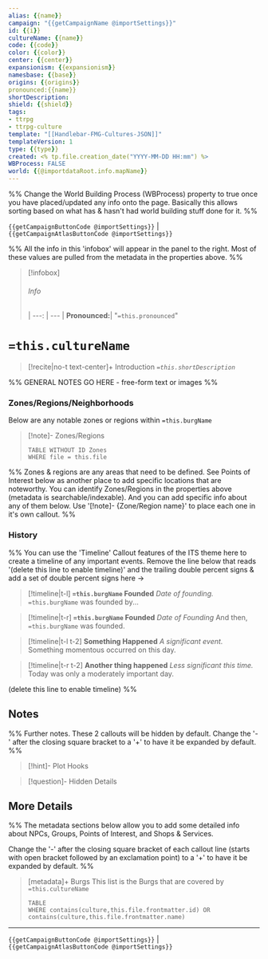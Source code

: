 ```yaml
---
alias: {{name}}
campaign: "{{getCampaignName @importSettings}}"
id: {{i}}
cultureName: {{name}}
code: {{code}}
color: {{color}}
center: {{center}}
expansionism: {{expansionism}}
namesbase: {{base}}
origins: {{origins}}
pronounced:{{name}}
shortDescription:
shield: {{shield}}
tags:
- ttrpg
- ttrpg-culture
template: "[[Handlebar-FMG-Cultures-JSON]]"
templateVersion: 1
type: {{type}}
created: <% tp.file.creation_date("YYYY-MM-DD HH:mm") %>
WBProcess: FALSE
world: {{@importdataRoot.info.mapName}}
---
```


%% Change the World Building Process (WBProcess) property to true once you have placed/updated any info onto the page. Basically this allows sorting based on what has & hasn't had world building stuff done for it. %%

`{{getCampaignButtonCode @importSettings}}` | `{{getCampaignAtlasButtonCode @importSettings}}` 

%% All the info in this 'infobox' will appear in the panel to the right. Most of these values are pulled from the metadata in the properties above. %%
> [!infobox]
> ###### Info
>  |
>  ---: | --- |
>  **Pronounced:**| "`=this.pronounced`"
>  
>

# **`=this.cultureName`**
 
> [!recite|no-t text-center]+ Introduction
> *`=this.shortDescription`*

%% GENERAL NOTES GO HERE - free-form text or images %%

### Zones/Regions/Neighborhoods
Below are any notable zones or regions within `=this.burgName`

> [!note]- Zones/Regions
> ```dataview
> TABLE WITHOUT ID Zones
> WHERE file = this.file
> ```

%% Zones & regions are any areas that need to be defined. See Points of Interest below as another place to add specific locations that are noteworthy. You can identify Zones/Regions in the properties above (metadata is searchable/indexable). And you can add specific info about any of them below. Use '[!note]- {Zone/Region name}' to place each one in it's own callout. %%

### History

%% You can use the 'Timeline' Callout features of the ITS theme here to create a timeline of any important events. Remove the line below that reads '(delete this line to enable timeline)' and the trailing double percent signs & add a set of double percent signs here ->

> [!timeline|t-l] **`=this.burgName` Founded** _Date of founding._
> `=this.burgName` was founded by...

> [!timeline|t-r] **`=this.burgName` Founded** _Date of Founding_
> And then, `=this.burgName` was founded.

> [!timeline|t-l t-2] **Something Happened** *A significant event.*
> Something momentous occurred on this day.

> [!timeline|t-r t-2] **Another thing happened** *Less significant this time.*
> Today was only a moderately important day.

(delete this line to enable timeline) %%

## Notes

%% Further notes. These 2 callouts will be hidden by default. Change the '-' after the closing square bracket to a '+' to have it be expanded by default. %%

> [!hint]- Plot Hooks
>

> [!question]- Hidden Details
> 

## More Details

%% The metadata sections below allow you to add some detailed info about NPCs, Groups, Points of Interest, and Shops & Services.

Change the '-' after the closing square bracket of each callout line (starts with open bracket followed by an exclamation point) to a '+' to have it be expanded by default. 
%%

> [metadata]+ Burgs
> This list is the Burgs that are covered by `=this.cultureName`
> ```dataview
> TABLE
> WHERE contains(culture,this.file.frontmatter.id) OR contains(culture,this.file.frontmatter.name)
> ```

---

`{{getCampaignButtonCode @importSettings}}` | `{{getCampaignAtlasButtonCode @importSettings}}` 